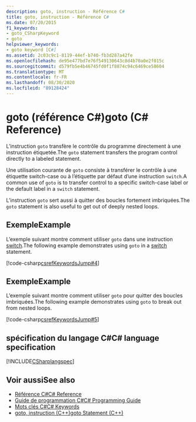 ```yaml
---
description: goto, instruction - Référence C#
title: goto, instruction - Référence C#
ms.date: 07/20/2015
f1_keywords:
- goto_CSharpKeyword
- goto
helpviewer_keywords:
- goto keyword [C#]
ms.assetid: 2c03c9c1-8119-44ef-b740-fb3d287a42fe
ms.openlocfilehash: de95e477bd7e76f549130643c8d4b70a0e2f015c
ms.sourcegitcommit: d579fb5e4b46745fd0f1f8874c94c6469ce58604
ms.translationtype: MT
ms.contentlocale: fr-FR
ms.lasthandoff: 08/30/2020
ms.locfileid: "89128424"
---
```

# <a name="goto-c-reference"></a><span data-ttu-id="7cf58-103">goto (référence C#)</span><span class="sxs-lookup"><span data-stu-id="7cf58-103">goto (C# Reference)</span></span>

<span data-ttu-id="7cf58-104">L’instruction `goto` transfère le contrôle du programme directement à une instruction étiquetée.</span><span class="sxs-lookup"><span data-stu-id="7cf58-104">The `goto` statement transfers the program control directly to a labeled statement.</span></span>

<span data-ttu-id="7cf58-105">Une utilisation courante de `goto` consiste à transférer le contrôle à une étiquette switch-case ou à l’étiquette par défaut d’une instruction `switch`.</span><span class="sxs-lookup"><span data-stu-id="7cf58-105">A common use of `goto` is to transfer control to a specific switch-case label or the default label in a `switch` statement.</span></span>

<span data-ttu-id="7cf58-106">L’instruction `goto` sert aussi à quitter des boucles fortement imbriquées.</span><span class="sxs-lookup"><span data-stu-id="7cf58-106">The `goto` statement is also useful to get out of deeply nested loops.</span></span>

## <a name="example"></a><span data-ttu-id="7cf58-107">Exemple</span><span class="sxs-lookup"><span data-stu-id="7cf58-107">Example</span></span>

<span data-ttu-id="7cf58-108">L’exemple suivant montre comment utiliser `goto` dans une instruction [switch](switch.md).</span><span class="sxs-lookup"><span data-stu-id="7cf58-108">The following example demonstrates using `goto` in a [switch](switch.md) statement.</span></span>

[!code-csharp[csrefKeywordsJump#4](~/samples/snippets/csharp/VS_Snippets_VBCSharp/csrefKeywordsJump/CS/csrefKeywordsJump.cs#4)]

## <a name="example"></a><span data-ttu-id="7cf58-109">Exemple</span><span class="sxs-lookup"><span data-stu-id="7cf58-109">Example</span></span>

<span data-ttu-id="7cf58-110">L’exemple suivant montre comment utiliser `goto` pour quitter des boucles imbriquées.</span><span class="sxs-lookup"><span data-stu-id="7cf58-110">The following example demonstrates using `goto` to break out from nested loops.</span></span>

[!code-csharp[csrefKeywordsJump#5](~/samples/snippets/csharp/VS_Snippets_VBCSharp/csrefKeywordsJump/CS/csrefKeywordsJump.cs#5)]

## <a name="c-language-specification"></a><span data-ttu-id="7cf58-111">spécification du langage C#</span><span class="sxs-lookup"><span data-stu-id="7cf58-111">C# language specification</span></span>

[!INCLUDE[CSharplangspec](~/includes/csharplangspec-md.md)]

## <a name="see-also"></a><span data-ttu-id="7cf58-112">Voir aussi</span><span class="sxs-lookup"><span data-stu-id="7cf58-112">See also</span></span>

- [<span data-ttu-id="7cf58-113">Référence C#</span><span class="sxs-lookup"><span data-stu-id="7cf58-113">C# Reference</span></span>](../index.md)
- [<span data-ttu-id="7cf58-114">Guide de programmation C#</span><span class="sxs-lookup"><span data-stu-id="7cf58-114">C# Programming Guide</span></span>](../../programming-guide/index.md)
- [<span data-ttu-id="7cf58-115">Mots clés C#</span><span class="sxs-lookup"><span data-stu-id="7cf58-115">C# Keywords</span></span>](index.md)
- [<span data-ttu-id="7cf58-116">goto, instruction (C++)</span><span class="sxs-lookup"><span data-stu-id="7cf58-116">goto Statement (C++)</span></span>](/cpp/cpp/goto-statement-cpp)
